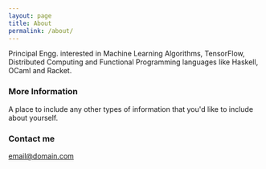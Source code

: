 ```yaml
---
layout: page
title: About
permalink: /about/
---
```


Principal Engg. interested in Machine Learning Algorithms, TensorFlow, Distributed Computing and Functional
Programming languages like Haskell, OCaml and Racket.

### More Information

A place to include any other types of information that you'd like to include about yourself.

### Contact me

[email@domain.com](mailto:email@domain.com)
